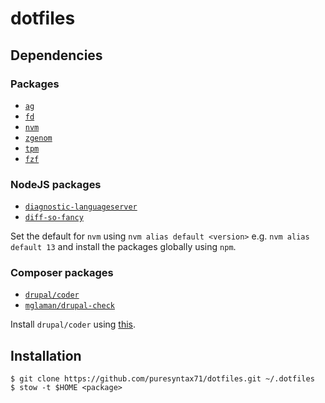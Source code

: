 # dotfiles

## Dependencies

### Packages

* [`ag`](https://github.com/ggreer/the_silver_searcher)
* [`fd`](https://github.com/sharkdp/fd)
* [`nvm`](https://github.com/nvm-sh/nvm)
* [`zgenom`](https://github.com/jandamm/zgenom)
* [`tpm`](https://github.com/tmux-plugins/tpm)
* [`fzf`](https://github.com/junegunn/fzf)

### NodeJS packages

* [`diagnostic-languageserver`](https://github.com/iamcco/diagnostic-languageserver)
* [`diff-so-fancy`](https://github.com/so-fancy/diff-so-fancy)

Set the default for `nvm` using `nvm alias default <version>` e.g. `nvm alias default 13` and install the packages globally using `npm`.

### Composer packages

* [`drupal/coder`](https://www.drupal.org/project/coder)
* [`mglaman/drupal-check`](https://github.com/mglaman/drupal-check)

Install `drupal/coder` using [this](https://www.drupal.org/docs/8/modules/code-review-module/installing-coder-sniffer).

## Installation

```
$ git clone https://github.com/puresyntax71/dotfiles.git ~/.dotfiles
$ stow -t $HOME <package>
```
